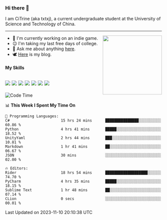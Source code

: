 ### Hi there 👋

I am CiTrine (aka txtxj), a current undergraduate student at the University of Science and Technology of China.

---

<img align="right" height="190" src="http://github-profile-summary-cards.vercel.app/api/cards/stats?username=txtxj&theme=vue">

- 🌱 I'm currently working on an indie game.
- 😉 I'm taking my last free days of college.
- 💬 Ask me about anything [here](https://github.com/txtxj/txtxj/issues).
- 🕊️ [Here](https://txtxj.top) is my blog.

#### My Skills

![](https://img.shields.io/badge/Unity-000000?logo=unity&logoColor=fff)
![](https://img.shields.io/badge/C%23-239120?logo=csharp&logoColor=fff)
![](https://img.shields.io/badge/Python-3e74a2?logo=python&logoColor=fff)
![](https://img.shields.io/badge/C++-65318e?logo=cplusplus&logoColor=fff)
![](https://img.shields.io/badge/C-5654a2?logo=c&logoColor=fff)
![](https://img.shields.io/badge/Blender-f5792a?logo=blender&logoColor=fff)
![](https://img.shields.io/badge/MS%20SQL-cc2927?logo=microsoftsqlserver&logoColor=fff)
---

<!--START_SECTION:waka-->
![Code Time](http://img.shields.io/badge/Code%20Time-1%2C462%20hrs%2028%20mins-blue)

📊 **This Week I Spent My Time On** 

```text
💬 Programming Languages: 
C#                       15 hrs 24 mins      ███████████████░░░░░░░░░░   60.86 % 
Python                   4 hrs 41 mins       █████░░░░░░░░░░░░░░░░░░░░   18.52 % 
UnityYaml                2 hrs 44 mins       ███░░░░░░░░░░░░░░░░░░░░░░   10.81 % 
Markdown                 1 hr 41 mins        ██░░░░░░░░░░░░░░░░░░░░░░░   06.67 % 
JSON                     30 mins             ░░░░░░░░░░░░░░░░░░░░░░░░░   02.00 % 

🔥 Editors: 
Rider                    18 hrs 54 mins      ███████████████████░░░░░░   74.70 % 
PyCharm                  4 hrs 35 mins       █████░░░░░░░░░░░░░░░░░░░░   18.15 % 
Sublime Text             1 hr 48 mins        ██░░░░░░░░░░░░░░░░░░░░░░░   07.14 % 
CLion                    0 secs              ░░░░░░░░░░░░░░░░░░░░░░░░░   00.01 % 
```


 Last Updated on 2023-11-10 20:10:38 UTC
<!--END_SECTION:waka-->
